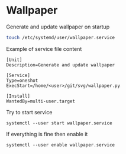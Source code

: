 # Wallpaper

Generate and update wallpaper on startup

```bash
touch /etc/systemd/user/wallpaper.service 
```

Example of service file content

```
[Unit]
Description=Generate and update wallpaper

[Service]
Type=oneshot
ExecStart=/home/<user>/git/svg/wallpaper.py

[Install]
WantedBy=multi-user.target
```

Try to start service

```
systemctl --user start wallpaper.service
```

If everything is fine then enable it

```
systemctl --user enable wallpaper.service
```